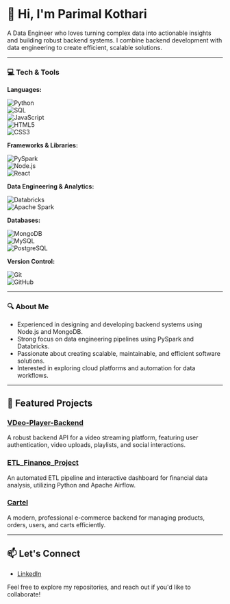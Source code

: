 # 🚀 Hi, I'm Parimal Kothari

A Data Engineer who loves turning complex data into actionable insights and building robust backend systems. I combine backend development with data engineering to create efficient, scalable solutions.

---

### 💻 Tech & Tools

**Languages:**  

![Python](https://img.shields.io/badge/-Python-3776AB?style=for-the-badge&logo=python&logoColor=white)  
![SQL](https://img.shields.io/badge/-SQL-00758F?style=for-the-badge&logo=mysql&logoColor=white)  
![JavaScript](https://img.shields.io/badge/-JavaScript-F7DF1E?style=for-the-badge&logo=javascript&logoColor=black)  
![HTML5](https://img.shields.io/badge/-HTML5-E34F26?style=for-the-badge&logo=html5&logoColor=white)  
![CSS3](https://img.shields.io/badge/-CSS3-1572B6?style=for-the-badge&logo=css3&logoColor=white)

**Frameworks & Libraries:**  

![PySpark](https://img.shields.io/badge/-PySpark-FF6F00?style=for-the-badge)  
![Node.js](https://img.shields.io/badge/-Node.js-339933?style=for-the-badge&logo=node.js&logoColor=white)  
![React](https://img.shields.io/badge/-React-61DAFB?style=for-the-badge&logo=react&logoColor=black)

**Data Engineering & Analytics:**  

![Databricks](https://img.shields.io/badge/-Databricks-FC6C0C?style=for-the-badge)  
![Apache Spark](https://img.shields.io/badge/-Apache_Spark-E25A1C?style=for-the-badge&logo=apache-spark&logoColor=white)

**Databases:**  

![MongoDB](https://img.shields.io/badge/-MongoDB-47A248?style=for-the-badge&logo=mongodb&logoColor=white)  
![MySQL](https://img.shields.io/badge/-MySQL-4479A1?style=for-the-badge&logo=mysql&logoColor=white)  
![PostgreSQL](https://img.shields.io/badge/-PostgreSQL-336791?style=for-the-badge&logo=postgresql&logoColor=white)

**Version Control:**  

![Git](https://img.shields.io/badge/-Git-F05032?style=for-the-badge&logo=git&logoColor=white)  
![GitHub](https://img.shields.io/badge/-GitHub-F05032?style=for-the-badge&logo=github&logoColor=white)



---

### 🔍 About Me

- Experienced in designing and developing backend systems using Node.js and MongoDB.  
- Strong focus on data engineering pipelines using PySpark and Databricks.  
- Passionate about creating scalable, maintainable, and efficient software solutions.  
- Interested in exploring cloud platforms and automation for data workflows.

---

## 🔧 Featured Projects

### [VDeo-Player-Backend](https://github.com/parimalkothari/VDeo-Player-Backend)
A robust backend API for a video streaming platform, featuring user authentication, video uploads, playlists, and social interactions.

### [ETL_Finance_Project](https://github.com/parimalkothari/ETL_Finance_Project)
An automated ETL pipeline and interactive dashboard for financial data analysis, utilizing Python and Apache Airflow.

### [Cartel](https://github.com/parimalkothari/Cartel)
A modern, professional e-commerce backend for managing products, orders, users, and carts efficiently.

---

## 📫 Let's Connect

- [LinkedIn](https://www.linkedin.com/in/parimal-kothari-093037206/)

Feel free to explore my repositories, and reach out if you'd like to collaborate!
